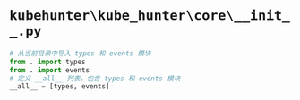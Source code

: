 # `kubehunter\kube_hunter\core\__init__.py`

```py
# 从当前目录中导入 types 和 events 模块
from . import types
from . import events
# 定义 __all__ 列表，包含 types 和 events 模块
__all__ = [types, events]
```